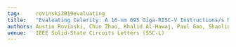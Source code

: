 ```yaml
---
tag:     rovinski2019evaluating
title:   "Evaluating Celerity: A 16-nm 695 Giga-RISC-V Instructions/s Manycore Processor With Synthesizable PLL"
authors: Austin Rovinski, Chun Zhao, Khalid Al-Hawaj, Paul Gao, Shaolin Xie, Christopher Torng, Scott Davidson, Aporva Amarnath, Luis Vega, Bandhav Veluri, Anuj Rao, Tutu Ajayi, Julian Puscar, Steve Dai, Ritchie Zhao, Dustin Richmond, Zhiru Zhang, Ian Galton, Christopher Batten, Michael B. Taylor, Ronald G. Dreslinski
venue:   IEEE Solid-State Circuits Letters (SSC-L)
---
```

